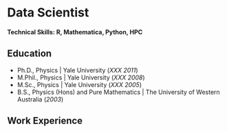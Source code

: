 # Data Scientist

#### Technical Skills: R, Mathematica, Python, HPC

## Education
- Ph.D., Physics | Yale University (_XXX 2011_)
- M.Phil., Physics	| Yale University (_XXX 2008_)									       		
- M.Sc., Physics	| Yale University (_XXX 2005_)	 			        		
- B.S., Physics (Hons) and Pure Mathematics | The University of Western Australia (_2003_)

## Work Experience

